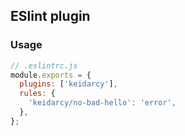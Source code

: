 ## ESlint plugin

### Usage

```js
// .eslintrc.js
module.exports = {
  plugins: ['keidarcy'],
  rules: {
    'keidarcy/no-bad-hello': 'error',
  },
};

```